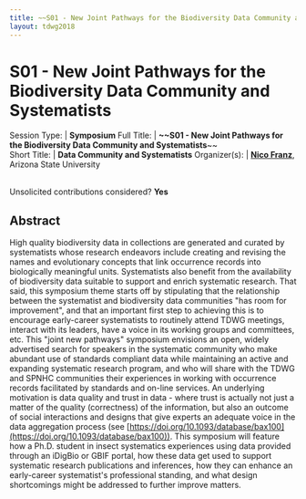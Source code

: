```yaml
---
title: ~~S01 - New Joint Pathways for the Biodiversity Data Community and Systematists~~
layout: tdwg2018
---
```

# S01 - New Joint Pathways for the Biodiversity Data Community and Systematists

Session Type:  | **Symposium**
Full Title:    | **~~S01 - New Joint Pathways for the Biodiversity Data Community and Systematists**~~  
Short Title:   | **Data Community and Systematists**
Organizer(s):  | **[Nico Franz](mailto:nico.franz@asu.edu)**, Arizona State University


<p><br />Unsolicited contributions considered? <strong>Yes</strong></p>

<!-- **Primary Contact Affiliation/Organisation:** Arizona State University
**Other Contributors:**
TBD - I would like to open this up entirely, and mostly to early-career systematists (graduate students, postdocs) who typically would not attend TDWG.
**How many 80-minute sessions are you requesting?** 2
**Technical Requirements:**
No.
-->

## Abstract  

High quality biodiversity data in collections are generated and curated by systematists whose research endeavors include creating and revising the names and evolutionary concepts that link occurrence records into biologically meaningful units. Systematists also benefit from the availability of biodiversity data suitable to support and enrich systematic research. That said, this symposium theme starts off by stipulating that the relationship between the systematist and biodiversity data communities "has room for improvement", and that an important first step to achieving this is to encourage early-career systematists to routinely attend TDWG meetings, interact with its leaders, have a voice in its working groups and committees, etc. This "joint new pathways" symposium envisions an open, widely advertised search for speakers in the systematic community who make abundant use of standards compliant data while maintaining an active and expanding systematic research program, and who will share with the TDWG and SPNHC communities their experiences in working with occurrence records facilitated by standards and on-line services. An underlying motivation is data quality and trust in data - where trust is actually not just a matter of the quality (correctness) of the information, but also an outcome of social interactions and designs that give experts an adequate voice in the data aggregation process (see [https://doi.org/10.1093/database/bax100](https://doi.org/10.1093/database/bax100)). This symposium will feature how a Ph.D. student in insect systematics experiences using data provided through an iDigBio or GBIF portal, how these data get used to support systematic research publications and inferences, how they can enhance an early-career systematist's professional standing, and what design shortcomings might be addressed to further improve matters.
